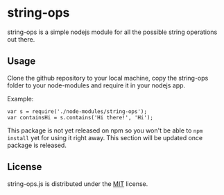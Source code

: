 # string-ops

string-ops is a simple nodejs module for all the possible string operations out there.

## Usage

Clone the github repository to your local machine, copy the string-ops folder to your node-modules and require it in your nodejs app.

Example:
```
var s = require('./node-modules/string-ops');
var containsHi = s.contains('Hi there!', 'Hi');
```

This package is not yet released on npm so you won't be able to ```npm install``` yet for using it right away.
This section will be updated once package is released.

## License 

string-ops.js is distributed under the [MIT](https://github.com/azhz/string-ops.js/blob/master/LICENSE) license.